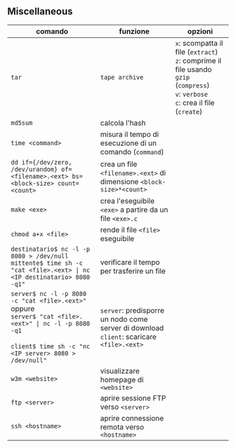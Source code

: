 
## Miscellaneous

| comando                                                                                                                                                                    | funzione                                                                                    | opzioni                                                                                                                                  |
| -------------------------------------------------------------------------------------------------------------------------------------------------------------------------- | ------------------------------------------------------------------------------------------- | ---------------------------------------------------------------------------------------------------------------------------------------- |
| `tar`                                                                                                                                                                      | `tape archive`                                                                              | `x`: scompatta il file (`extract`)<br>`z`: comprime il file usando `gzip` (`compress`)<br>`v`: `verbose`<br>`c`: crea il file (`create`) |
| `md5sum`                                                                                                                                                                   | calcola l'hash                                                                              |                                                                                                                                          |
| `time <command>`                                                                                                                                                           | misura il tempo di esecuzione di un comando (`command`)                                     |                                                                                                                                          |
| `dd if={/dev/zero, /dev/urandom} of=<filename>.<ext> bs=<block-size> count=<count>`                                                                                        | crea un file `<filename>.<ext>` di dimensione `<block-size>*<count>`                        |                                                                                                                                          |
| `make <exe>`                                                                                                                                                               | crea l'eseguibile `<exe>` a partire da un file `<exe>.c`                                    |                                                                                                                                          |
| `chmod a+x <file>`                                                                                                                                                         | rende il file `<file>` eseguibile                                                           |                                                                                                                                          |
| `destinatario$ nc -l -p 8080 > /dev/null`<br>`mittente$ time sh -c "cat <file>.<ext> \| nc <IP destinatario> 8080 -q1"`                                                    | verificare il tempo per trasferire un file                                                  |                                                                                                                                          |
| `server$ nc -l -p 8080 -c "cat <file>.<ext>"`<br>oppure<br>`server$ "cat <file>.<ext>" \| nc -l -p 8080 -q1`<br><br>`client$ time sh -c "nc <IP server> 8080 > /dev/null"` | `server`: predisporre un nodo come server di download<br>`client`: scaricare `<file>.<ext>` |                                                                                                                                          |
| `w3m <website>`                                                                                                                                                            | visualizzare homepage di `<website>`                                                        |                                                                                                                                          |
| `ftp <server>`                                                                                                                                                             | aprire sessione FTP verso `<server>`                                                        |                                                                                                                                          |
| `ssh <hostname>`                                                                                                                                                           | aprire connessione remota verso `<hostname>`                                                |                                                                                                                                          |
